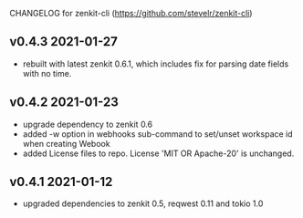 CHANGELOG for zenkit-cli (https://github.com/stevelr/zenkit-cli)

## v0.4.3 2021-01-27

- rebuilt with latest zenkit 0.6.1, which includes fix for
  parsing date fields with no time.

## v0.4.2 2021-01-23

- upgrade dependency to zenkit 0.6
- added -w option in webhooks sub-command to set/unset workspace id 
  when creating Webook
- added License files to repo. License 'MIT OR Apache-20' is unchanged.

## v0.4.1 2021-01-12

- upgraded dependencies to zenkit 0.5, reqwest 0.11 and tokio 1.0 

